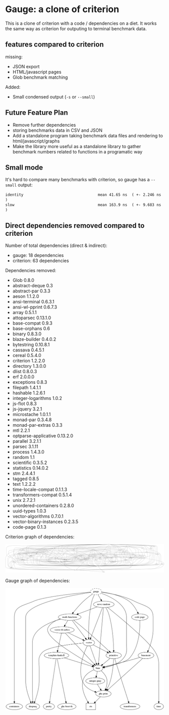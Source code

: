 # Gauge: a clone of criterion

This is a clone of criterion with a code / dependencies on a diet. It works the same way as criterion
for outputing to terminal benchmark data.

## features compared to criterion

missing:

* JSON export
* HTML/javascript pages
* Glob benchmark matching

Added:

* Small condensed output (`-s` or `--small`)

## Future Feature Plan

* Remove further dependencies
* storing benchmarks data in CSV and JSON
* Add a standalone program taking benchmark data files and rendering to html/javascript/graphs
* Make the library more useful as a standalone library to gather benchmark numbers related to functions in a programatic way

## Small mode

It's hard to compare many benchmarks with criterion, so gauge has a `--small` output:

```
identity                                 mean 41.65 ns  ( +- 2.246 ns  )
slow                                     mean 163.9 ns  ( +- 9.683 ns  )
```

## Direct dependencies removed compared to criterion

Number of total dependencies (direct & indirect):

* gauge: 18 dependencies
* criterion: 63 dependencies

Dependencies removed:

* Glob 0.8.0
* abstract-deque 0.3
* abstract-par 0.3.3
* aeson 1.1.2.0
* ansi-terminal 0.6.3.1
* ansi-wl-pprint 0.6.7.3
* array 0.5.1.1
* attoparsec 0.13.1.0
* base-compat 0.9.3
* base-orphans 0.6
* binary 0.8.3.0
* blaze-builder 0.4.0.2
* bytestring 0.10.8.1
* cassava 0.4.5.1
* cereal 0.5.4.0
* criterion 1.2.2.0
* directory 1.3.0.0
* dlist 0.8.0.3
* erf 2.0.0.0
* exceptions 0.8.3
* filepath 1.4.1.1
* hashable 1.2.6.1
* integer-logarithms 1.0.2
* js-flot 0.8.3
* js-jquery 3.2.1
* microstache 1.0.1.1
* monad-par 0.3.4.8
* monad-par-extras 0.3.3
* mtl 2.2.1
* optparse-applicative 0.13.2.0
* parallel 3.2.1.1
* parsec 3.1.11
* process 1.4.3.0
* random 1.1
* scientific 0.3.5.2
* statistics 0.14.0.2
* stm 2.4.4.1
* tagged 0.8.5
* text 1.2.2.2
* time-locale-compat 0.1.1.3
* transformers-compat 0.5.1.4
* unix 2.7.2.1
* unordered-containers 0.2.8.0
* uuid-types 1.0.3
* vector-algorithms 0.7.0.1
* vector-binary-instances 0.2.3.5
* code-page 0.1.3

Criterion graph of dependencies:

![Criterion](/.README.imgs/criterion.png)

Gauge graph of dependencies:

![Gauge](/.README.imgs/gauge.png)

